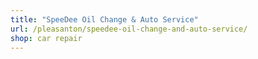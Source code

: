 ```yaml
---
title: "SpeeDee Oil Change & Auto Service"
url: /pleasanton/speedee-oil-change-and-auto-service/
shop: car repair
---
```

